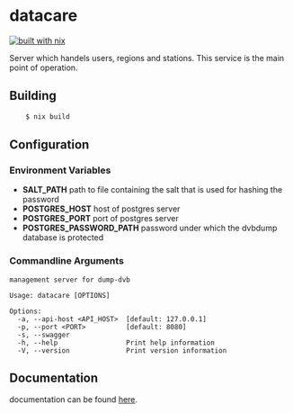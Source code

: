 # datacare

[![built with nix](https://builtwithnix.org/badge.svg)](https://builtwithnix.org)

Server which handels users, regions and stations. This service is the main point of operation.

## Building

```bash
    $ nix build
```

## Configuration

### Environment Variables

- **SALT_PATH** path to file containing the salt that is used for hashing the password
- **POSTGRES_HOST** host of postgres server
- **POSTGRES_PORT** port of postgres server
- **POSTGRES_PASSWORD_PATH** password under which the dvbdump database is protected

### Commandline Arguments

```
management server for dump-dvb

Usage: datacare [OPTIONS]

Options:
  -a, --api-host <API_HOST>  [default: 127.0.0.1]
  -p, --port <PORT>          [default: 8080]
  -s, --swagger
  -h, --help                 Print help information
  -V, --version              Print version information
```

## Documentation 

documentation can be found [here](https://docs.dvb.solutions/chapter_2_2_user_api.html).
